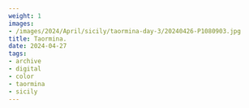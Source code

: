 ```yaml
---
weight: 1
images:
- /images/2024/April/sicily/taormina-day-3/20240426-P1080903.jpg
title: Taormina.
date: 2024-04-27
tags:
- archive
- digital
- color
- taormina
- sicily
---
```


